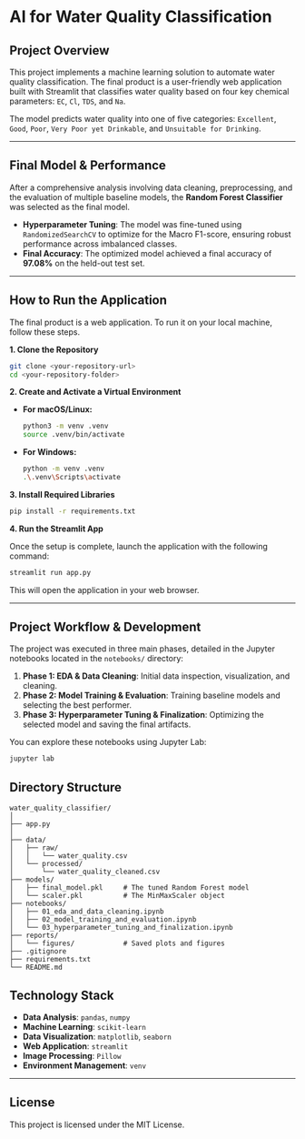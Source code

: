 # AI for Water Quality Classification

## Project Overview

This project implements a machine learning solution to automate water quality classification. The final product is a user-friendly web application built with Streamlit that classifies water quality based on four key chemical parameters: `EC`, `Cl`, `TDS`, and `Na`.

The model predicts water quality into one of five categories: `Excellent`, `Good`, `Poor`, `Very Poor yet Drinkable`, and `Unsuitable for Drinking`.

-----

## Final Model & Performance

After a comprehensive analysis involving data cleaning, preprocessing, and the evaluation of multiple baseline models, the **Random Forest Classifier** was selected as the final model.

  - **Hyperparameter Tuning**: The model was fine-tuned using `RandomizedSearchCV` to optimize for the Macro F1-score, ensuring robust performance across imbalanced classes.
  - **Final Accuracy**: The optimized model achieved a final accuracy of **97.08%** on the held-out test set.

-----

## How to Run the Application

The final product is a web application. To run it on your local machine, follow these steps.

**1. Clone the Repository**

```bash
git clone <your-repository-url>
cd <your-repository-folder>
```

**2. Create and Activate a Virtual Environment**

  * **For macOS/Linux:**
    ```bash
    python3 -m venv .venv
    source .venv/bin/activate
    ```
  * **For Windows:**
    ```bash
    python -m venv .venv
    .\.venv\Scripts\activate
    ```

**3. Install Required Libraries**

```bash
pip install -r requirements.txt
```

**4. Run the Streamlit App**

Once the setup is complete, launch the application with the following command:

```bash
streamlit run app.py
```

This will open the application in your web browser.

-----

## Project Workflow & Development

The project was executed in three main phases, detailed in the Jupyter notebooks located in the `notebooks/` directory:

1.  **Phase 1: EDA & Data Cleaning**: Initial data inspection, visualization, and cleaning.
2.  **Phase 2: Model Training & Evaluation**: Training baseline models and selecting the best performer.
3.  **Phase 3: Hyperparameter Tuning & Finalization**: Optimizing the selected model and saving the final artifacts.

You can explore these notebooks using Jupyter Lab:

```bash
jupyter lab
```

## Directory Structure

```
water_quality_classifier/
│
├── app.py
│   
├── data/
│   ├── raw/
│   │   └── water_quality.csv
│   └── processed/
│       └── water_quality_cleaned.csv
├── models/
│   ├── final_model.pkl     # The tuned Random Forest model
│   └── scaler.pkl          # The MinMaxScaler object
├── notebooks/
│   ├── 01_eda_and_data_cleaning.ipynb
│   ├── 02_model_training_and_evaluation.ipynb
│   └── 03_hyperparameter_tuning_and_finalization.ipynb
├── reports/
│   └── figures/            # Saved plots and figures
├── .gitignore
├── requirements.txt
└── README.md
```

## Technology Stack

  * **Data Analysis**: `pandas`, `numpy`
  * **Machine Learning**: `scikit-learn`
  * **Data Visualization**: `matplotlib`, `seaborn`
  * **Web Application**: `streamlit`
  * **Image Processing**: `Pillow`
  * **Environment Management**: `venv`

-----

## License

This project is licensed under the MIT License.